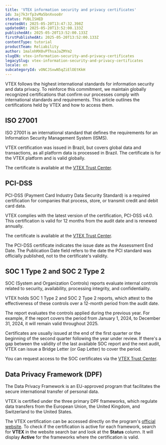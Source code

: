 ```yaml
---
title: 'VTEX information security and privacy certificates'
id: 3aj7k3rfp3vMa5bnXvoo8r
status: PUBLISHED
createdAt: 2025-05-20T13:47:32.398Z
updatedAt: 2025-05-20T13:52:00.133Z
publishedAt: 2025-05-20T13:52:00.133Z
firstPublishedAt: 2025-05-20T13:52:00.133Z
contentType: tutorial
productTeam: Reliability
author: 1malnhMX0vPThsaJaZMYm2
slugEN: vtex-information-security-and-privacy-certificates
legacySlug: vtex-information-security-and-privacy-certificates
locale: en
subcategoryId: vONCJSxwN5qZiElOEtKkH
---
```


VTEX follows the highest international standards for information security and data privacy. To reinforce this commitment, we maintain globally recognized certifications that confirm our processes comply with international standards and requirements. This article outlines the certifications held by VTEX and how to access them.

## ISO 27001

ISO 27001 is an international standard that defines the requirements for an Information Security Management System (ISMS).

VTEX certification was issued in Brazil, but covers global data and transactions, as all platform data is processed in Brazil. The certificate is for the VTEX platform and is valid globally.

The certificate is available at the [VTEX Trust Center](https://compliance.vtex.com/).

## PCI-DSS

PCI-DSS (Payment Card Industry Data Security Standard) is a required certification for companies that process, store, or transmit credit and debit card data.

VTEX complies with the latest version of the certification, PCI-DSS v4.0. This certification is valid for 12 months from the audit date and is renewed annually.

The certificate is available at the [VTEX Trust Center](https://compliance.vtex.com/).  

<div class="alert alert-info">
  <p>The PCI-DSS certificate indicates the issue date as the Assessment End Date. The Publication Date field refers to the date the PCI standard was officially published, not to the certificate's validity.</p>
</div>

## SOC 1 Type 2 and SOC 2 Type 2

SOC (System and Organization Controls) reports evaluate internal controls related to security, availability, processing integrity, and confidentiality.

VTEX holds SOC 1 Type 2 and SOC 2 Type 2 reports, which attest to the effectiveness of these controls over a 12-month period from the audit date.

The report evaluates the controls applied during the previous year. For example, if the report covers the period from January 1, 2024, to December 31, 2024, it will remain valid throughout 2025.

Certificates are usually issued at the end of the first quarter or the beginning of the second quarter following the year under review. If there's a gap between the validity of the last available SOC report and the next audit, VTEX can issue a Bridge Letter (or Gap Letter) to cover the period.

You can request access to the SOC certificates via the [VTEX Trust Center](https://compliance.vtex.com/).

## Data Privacy Framework (DPF)

The Data Privacy Framework is an EU-approved program that facilitates the secure international transfer of personal data.  

VTEX is certified under the three primary DPF frameworks, which regulate data transfers from the European Union, the United Kingdom, and Switzerland to the United States.  

The VTEX certification can be accessed directly on the program's [official website](https://www.dataprivacyframework.gov/list). To check if the certification is active for each framework, search for **VTEX** in the website search bar  and look at the **Status** column. It will display **Active** for the frameworks where the certification is valid.  

